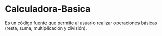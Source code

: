 # Calculadora-Basica
Es un código fuente que permite al usuario realizar operaciones básicas (resta, suma, multiplicación y división).
